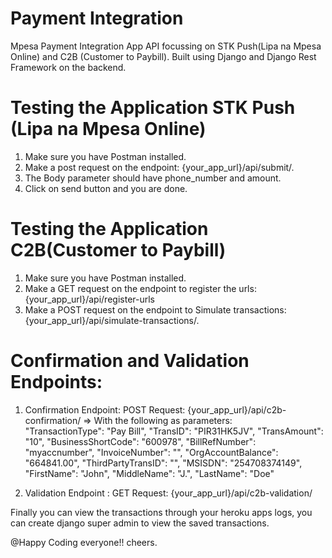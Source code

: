 # Payment Integration

Mpesa Payment Integration App API focussing on STK Push(Lipa na Mpesa Online) and C2B (Customer to Paybill).
Built using Django and Django Rest Framework on the backend.

# Testing the Application STK Push (Lipa na Mpesa Online)

1. Make sure you have Postman installed.
2. Make a post request on the endpoint: {your_app_url}/api/submit/.
3. The Body parameter should have phone_number and amount.
4. Click on send button and you are done.


# Testing the Application C2B(Customer to Paybill)

1. Make sure you have Postman installed.
2. Make a GET request on the endpoint to register the urls: {your_app_url}/api/register-urls
3. Make a POST request on the endpoint to Simulate transactions: {your_app_url}/api/simulate-transactions/.

# Confirmation and Validation Endpoints:
1.  Confirmation Endpoint:  POST Request: {your_app_url}/api/c2b-confirmation/
        => With the following as parameters: \
        "TransactionType": "Pay Bill",
        "TransID": "PIR31HK5JV",
        "TransAmount": "10",
        "BusinessShortCode": "600978",
        "BillRefNumber": "myaccnumber",
        "InvoiceNumber": "",
        "OrgAccountBalance": "664841.00",
        "ThirdPartyTransID": "",
        "MSISDN": "254708374149",
        "FirstName": "John",
        "MiddleName": "J.",
        "LastName": "Doe"

2.  Validation Endpoint :   GET Request: {your_app_url}/api/c2b-validation/


Finally you can view the transactions through your heroku apps logs, 
you can create django super admin to view the saved transactions.


@Happy Coding everyone!! cheers.
